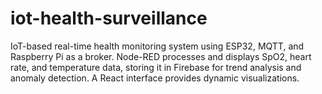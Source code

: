 # iot-health-surveillance
IoT-based real-time health monitoring system using ESP32, MQTT, and Raspberry Pi as a broker. Node-RED processes and displays SpO2, heart rate, and temperature data, storing it in Firebase for trend analysis and anomaly detection. A React interface provides dynamic visualizations.

